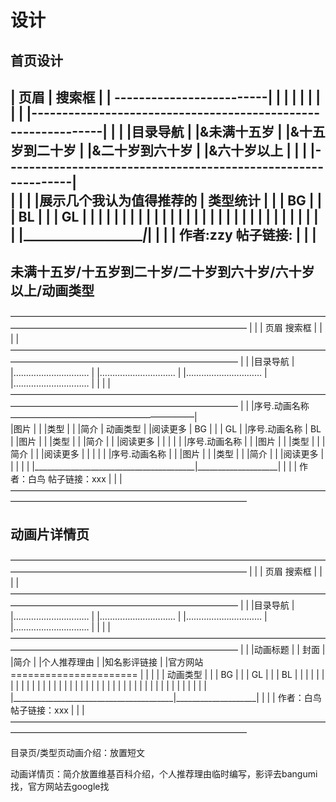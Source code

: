 # 设计
## 首页设计

|   页眉                              |  搜索框                |
|                                     -------------------------|            |                                                              |            |                                                              |
|                                                              |
|                                                              |
|--------------------------------------------------------------|
|                                                              |
|目录导航                                                      |
|&未满十五岁                                                   |
|&十五岁到二十岁                                               |
|&二十岁到六十岁                                               |
|&六十岁以上                                                   |
|                                                              |
|--------------------------------------------------------------|            
|                                        |                     |
|展示几个我认为值得推荐的                |  类型统计           |
|                                        |  BG                 |
|                                        |  BL                 |
|                                        |  GL                 |
|                                        |                     |
|                                        |                     |
|                                        |                     |
|                                        |                     |
|                                        |                     |
|                                        |                     |
|                                        |                     |
|                                        |                     |
|                                        |                     |
|                                        |                     |
|________________________________________|_____________________|            |                                                              |
| 作者:zzy                     帖子链接:                       |
|                                                              |
----------------------------------------------------------------


## 未满十五岁/十五岁到二十岁/二十岁到六十岁/六十岁以上/动画类型
———————————————————————————————————————————————————————————————
|                                                             |
|   页眉                                 搜索框               |
|                                                             |
|——————————————————————————————————————————————————————————————
|                                                             |
|目录导航                                                     |      
|…………………………                                                   |
|…………………………                                                   |
|…………………………                                                   |
|…………………………                                                   |
|                                                             |
|——————————————————————————————————————————————————————————————
|                                                             |
|序号.动画名称                           —————————————————————|     
|图片                                    |                    |
|类型                                    |                    |
|简介                                    | 动画类型           |
|阅读更多                                | BG                 |
|                                        | GL                 |
|序号.动画名称                           | BL                 |
|图片                                    |                    |
|类型                                    |                    |
|简介                                    |                    |
|阅读更多                                |                    |
|                                        |                    |
|序号.动画名称                           |                    |
|图片                                    |                    |
|类型                                    |                    |
|简介                                    |                    |
|阅读更多                                |                    |
|                                        |                    |
|序号.动画名称                           |                    |
|图片                                    |                    |
|类型                                    |                    |
|简介                                    |                    |
|阅读更多                                |                    |
|                                        |                    |
|________________________________________|____________________|
|                                                             |
| 作者：白鸟                    帖子链接：xxx                 |
|                                                             |
———————————————————————————————————————————————————————————————


## 动画片详情页

———————————————————————————————————————————————————————————————
|                                                             |
|   页眉                                 搜索框               |
|                                                             |
|——————————————————————————————————————————————————————————————
|                                                             |
|目录导航                                                     |      
|…………………………                                                   |
|…………………………                                                   |
|…………………………                                                   |
|…………………………                                                   |
|                                                             |
|——————————————————————————————————————————————————————————————
|                                                             |
|动画标题                                                     |
| 封面                                                        |     
|简介                                                         |
|个人推荐理由                                                 |
|知名影评链接                                                 |
|官方网站                                ======================
|                                        |                    |
|                                        | 动画类型           |
|                                        | BG                 |
|                                        | GL                 |
|                                        | BL                 |
|                                        |                    |
|                                        |                    |
|                                        |                    |
|                                        |                    |
|                                        |                    |
|                                        |                    |
|                                        |                    |
|                                        |                    |
|                                        |                    |
|                                        |                    |
|                                        |                    |
|                                        |                    |
|                                        |                    |
|                                        |                    |
|________________________________________|____________________|
|                                                             |
| 作者：白鸟                    帖子链接：xxx                 |
|                                                             |
———————————————————————————————————————————————————————————————



目录页/类型页动画介绍：放置短文

动画详情页：简介放置维基百科介绍，个人推荐理由临时编写，影评去bangumi找，官方网站去google找
